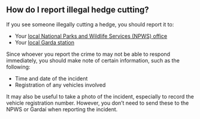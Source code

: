 ##  How do I report illegal hedge cutting?

If you see someone illegally cutting a hedge, you should report it to:

  * Your [ local National Parks and Wildlife Services (NPWS) office ](https://www.npws.ie/contact-us)
  * Your [ local Garda station ](https://www.garda.ie/en/contact-us/station-directory/)

Since whoever you report the crime to may not be able to respond immediately,
you should make note of certain information, such as the following:

  * Time and date of the incident 
  * Registration of any vehicles involved 

It may also be useful to take a photo of the incident, especially to record
the vehicle registration number. However, you don’t need to send these to the
NPWS or Gardaí when reporting the incident.
